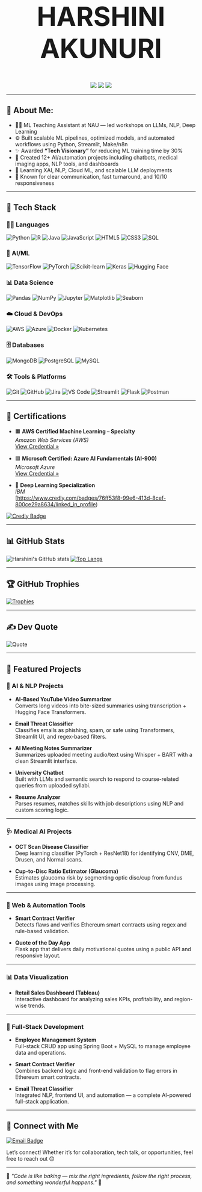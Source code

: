 <h1 align="center" style="font-size: 70px;"><strong>HARSHINI AKUNURI </strong></h1>
<p align="center">
  <img src="https://img.shields.io/badge/Data%20Scientist-FF1493?style=flat-square&labelColor=FF1493&color=white" />
  <img src="https://img.shields.io/badge/AI%2FML%20Engineer-FF1493?style=flat-square&labelColor=FF1493&color=white" />
  <img src="https://img.shields.io/badge/Full%20Stack%20Developer-FF8C00?style=flat-square&labelColor=FF1493&color=white" />
</p>

---

## 💫 About Me:

- 👩‍🏫 ML Teaching Assistant at NAU — led workshops on LLMs, NLP, Deep Learning  
- ⚙️ Built scalable ML pipelines, optimized models, and automated workflows using Python, Streamlit, Make/n8n  
- ✨ Awarded **“Tech Visionary”** for reducing ML training time by 30%  
- 🤖 Created 12+ AI/automation projects including chatbots, medical imaging apps, NLP tools, and dashboards  
- 🌱 Learning XAI, NLP, Cloud ML, and scalable LLM deployments  
- 🤝 Known for clear communication, fast turnaround, and 10/10 responsiveness

---
## 🚀 Tech Stack

### 👨‍💻 Languages
![Python](https://img.shields.io/badge/Python-3776AB?style=for-the-badge&logo=python&logoColor=white)
![R](https://img.shields.io/badge/R-276DC3?style=for-the-badge&logo=r&logoColor=white)
![Java](https://img.shields.io/badge/Java-F89820?style=for-the-badge&logo=java&logoColor=white)
![JavaScript](https://img.shields.io/badge/JavaScript-323330?style=for-the-badge&logo=javascript&logoColor=F7DF1E)
![HTML5](https://img.shields.io/badge/HTML5-E34F26?style=for-the-badge&logo=html5&logoColor=white)
![CSS3](https://img.shields.io/badge/CSS3-1572B6?style=for-the-badge&logo=css3&logoColor=white)
![SQL](https://img.shields.io/badge/SQL-4479A1?style=for-the-badge&logo=sqlite&logoColor=white)

### 🤖 AI/ML
![TensorFlow](https://img.shields.io/badge/TensorFlow-FF6F00?style=for-the-badge&logo=tensorflow&logoColor=white)
![PyTorch](https://img.shields.io/badge/PyTorch-EE4C2C?style=for-the-badge&logo=pytorch&logoColor=white)
![Scikit-learn](https://img.shields.io/badge/Scikit--Learn-F7931E?style=for-the-badge&logo=scikit-learn&logoColor=white)
![Keras](https://img.shields.io/badge/Keras-D00000?style=for-the-badge&logo=keras&logoColor=white)
![Hugging Face](https://img.shields.io/badge/HuggingFace-FFD21F?style=for-the-badge&logo=huggingface&logoColor=black)

### 📊 Data Science
![Pandas](https://img.shields.io/badge/Pandas-150458?style=for-the-badge&logo=pandas&logoColor=white)
![NumPy](https://img.shields.io/badge/NumPy-013243?style=for-the-badge&logo=numpy&logoColor=white)
![Jupyter](https://img.shields.io/badge/Jupyter-F37726?style=for-the-badge&logo=jupyter&logoColor=white)
![Matplotlib](https://img.shields.io/badge/Matplotlib-3776AB?style=for-the-badge&logo=matplotlib&logoColor=white)
![Seaborn](https://img.shields.io/badge/Seaborn-2B65EC?style=for-the-badge&logoColor=white)

### ☁️ Cloud & DevOps
![AWS](https://img.shields.io/badge/AWS-232F3E?style=for-the-badge&logo=amazon-aws&logoColor=white)
![Azure](https://img.shields.io/badge/Azure-0078D4?style=for-the-badge&logo=microsoft-azure&logoColor=white)
![Docker](https://img.shields.io/badge/Docker-2496ED?style=for-the-badge&logo=docker&logoColor=white)
![Kubernetes](https://img.shields.io/badge/Kubernetes-326CE5?style=for-the-badge&logo=kubernetes&logoColor=white)

### 🗄️ Databases
![MongoDB](https://img.shields.io/badge/MongoDB-47A248?style=for-the-badge&logo=mongodb&logoColor=white)
![PostgreSQL](https://img.shields.io/badge/PostgreSQL-4169E1?style=for-the-badge&logo=postgresql&logoColor=white)
![MySQL](https://img.shields.io/badge/MySQL-00758F?style=for-the-badge&logo=mysql&logoColor=white)

### 🛠️ Tools & Platforms
![Git](https://img.shields.io/badge/Git-F05032?style=for-the-badge&logo=git&logoColor=white)
![GitHub](https://img.shields.io/badge/GitHub-181717?style=for-the-badge&logo=github&logoColor=white)
![Jira](https://img.shields.io/badge/Jira-0052CC?style=for-the-badge&logo=jira&logoColor=white)
![VS Code](https://img.shields.io/badge/VS%20Code-007ACC?style=for-the-badge&logo=visual-studio-code&logoColor=white)
![Streamlit](https://img.shields.io/badge/Streamlit-FF4B4B?style=for-the-badge&logo=streamlit&logoColor=white)
![Flask](https://img.shields.io/badge/Flask-000000?style=for-the-badge&logo=flask&logoColor=white)
![Postman](https://img.shields.io/badge/Postman-FF6C37?style=for-the-badge&logo=postman&logoColor=white)

---

## 📜 Certifications

- 🟧 **AWS Certified Machine Learning – Specialty**  
  *Amazon Web Services (AWS)*  
  [View Credential »](https://www.credly.com/badges/38f5828b-e937-4488-b85e-ea7bed236ed1/linked_in_profile)

- 🟦 **Microsoft Certified: Azure AI Fundamentals (AI-900)**  
  *Microsoft Azure*  
  [View Credential »](https://www.linkedin.com/learning/certificates/5d6d611d89a19396fc9e96ce5cd11ec3b7d2ca2996231c641e10e0990d4f1822)
  
- 🧠 **Deep Learning Specialization**  
  *IBM*  
  [https://www.credly.com/badges/76ff53f8-99e6-413d-8cef-800ce29a8634/linked_in_profile)

[![Credly Badge](https://img.shields.io/badge/View%20All%20Badges-Credly-yellow?style=for-the-badge&logo=credly)](https://www.credly.com/users/harshini-akunuri.ce534512/badges)

--- 

## 📊 GitHub Stats

![Harshini's GitHub stats](https://github-readme-stats.vercel.app/api?username=ha723-web&show_icons=true&theme=tokyonight)
[![Top Langs](https://github-readme-stats.vercel.app/api/top-langs/?username=ha723-web&layout=compact&theme=tokyonight)](https://github.com/ha723-web)

---

## 🏆 GitHub Trophies
[![Trophies](https://github-profile-trophy.vercel.app/?username=ha723-web&theme=radical&margin-w=10&no-bg=true)](https://github.com/ryo-ma/github-profile-trophy)

---

## ✍️ Dev Quote
![Quote](https://quotes-github-readme.vercel.app/api?type=horizontal&theme=dark)

---
## 📌 Featured Projects

### 🧠 AI & NLP Projects

- **AI-Based YouTube Video Summarizer**  
  Converts long videos into bite-sized summaries using transcription + Hugging Face Transformers.

- **Email Threat Classifier**  
  Classifies emails as phishing, spam, or safe using Transformers, Streamlit UI, and regex-based filters.

- **AI Meeting Notes Summarizer**  
  Summarizes uploaded meeting audio/text using Whisper + BART with a clean Streamlit interface.

- **University Chatbot**  
  Built with LLMs and semantic search to respond to course-related queries from uploaded syllabi.

- **Resume Analyzer**  
  Parses resumes, matches skills with job descriptions using NLP and custom scoring logic.

---

### 🩺 Medical AI Projects

- **OCT Scan Disease Classifier**  
  Deep learning classifier (PyTorch + ResNet18) for identifying CNV, DME, Drusen, and Normal scans.

- **Cup-to-Disc Ratio Estimator (Glaucoma)**  
  Estimates glaucoma risk by segmenting optic disc/cup from fundus images using image processing.

---

### 🔐 Web & Automation Tools

- **Smart Contract Verifier**  
  Detects flaws and verifies Ethereum smart contracts using regex and rule-based validation.

- **Quote of the Day App**  
  Flask app that delivers daily motivational quotes using a public API and responsive layout.

---

### 📊 Data Visualization

- **Retail Sales Dashboard (Tableau)**  
  Interactive dashboard for analyzing sales KPIs, profitability, and region-wise trends.

---

### 🧩 Full-Stack Development

- **Employee Management System**  
  Full-stack CRUD app using Spring Boot + MySQL to manage employee data and operations.

- **Smart Contract Verifier**  
  Combines backend logic and front-end validation to flag errors in Ethereum smart contracts.

- **Email Threat Classifier**  
  Integrated NLP, frontend UI, and automation — a complete AI-powered full-stack application.

---

## 🔗 Connect with Me

<a href="mailto:harshiniakunuri59@gmail.com">
  <img src="https://img.shields.io/badge/Email-harshiniakunuri59@gmail.com-D14836?style=flat&logo=gmail&logoColor=white" alt="Email Badge"/>
</a>

Let’s connect! Whether it’s for collaboration, tech talk, or opportunities, feel free to reach out 😊

---

🌟 _"Code is like baking — mix the right ingredients, follow the right process, and something wonderful happens."_ 🍰

